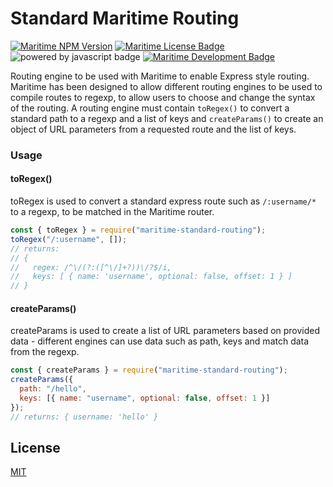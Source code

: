 # Standard Maritime Routing

[![Maritime NPM Version](https://img.shields.io/npm/v/maritime-standard-routing?color=blue)](https://npmjs.org/package/maritime-standard-routing)
[![Maritime License Badge](https://img.shields.io/badge/license-MIT-blue)](LICENSE)
![powered by javascript badge](https://img.shields.io/badge/powered%20by-javascript-red)
[![Maritime Development Badge](https://img.shields.io/badge/engine%20for-maritime-brightgreen)](https://github.com/t0mgithub/maritime)

Routing engine to be used with Maritime to enable Express style routing. Maritime has been designed to allow different routing engines to be used to compile routes to regexp, to allow users to choose and change the syntax of the routing. A routing engine must contain `toRegex()` to convert a standard path to a regexp and a list of keys and `createParams()` to create an object of URL parameters from a requested route and the list of keys.

### Usage

#### toRegex()

toRegex is used to convert a standard express route such as `/:username/*` to a regexp, to be matched in the Maritime router.

```js
const { toRegex } = require("maritime-standard-routing");
toRegex("/:username", []);
// returns:
// {
//   regex: /^\/(?:([^\/]+?))\/?$/i,
//   keys: [ { name: 'username', optional: false, offset: 1 } ]
// }
```

#### createParams()

createParams is used to create a list of URL parameters based on provided data - different engines can use data such as path, keys and match data from the regexp.

```js
const { createParams } = require("maritime-standard-routing");
createParams({
  path: "/hello",
  keys: [{ name: "username", optional: false, offset: 1 }]
});
// returns: { username: 'hello' }
```

## License

[MIT](LICENSE)
